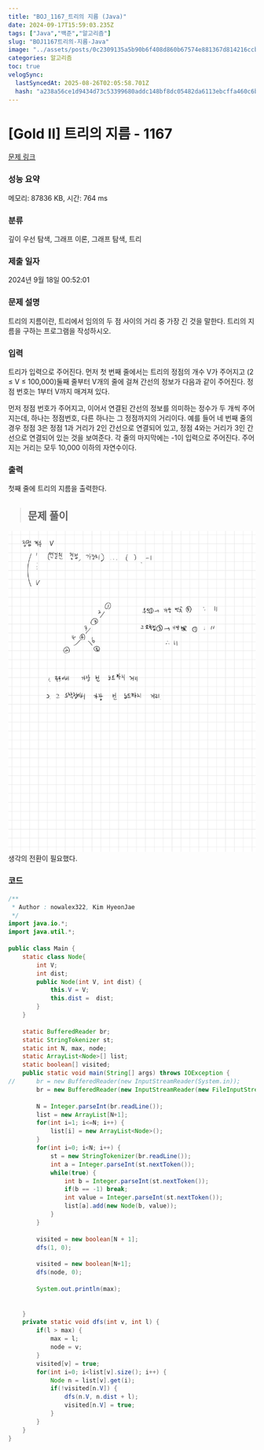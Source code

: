 ```yaml
---
title: "BOJ_1167_트리의 지름 (Java)"
date: 2024-09-17T15:59:03.235Z
tags: ["Java","백준","알고리즘"]
slug: "BOJ1167트리의-지름-Java"
image: "../assets/posts/0c2309135a5b90b6f408d860b67574e881367d814216ccbecb58e0b4c6b72807.png"
categories: 알고리즘
toc: true
velogSync:
  lastSyncedAt: 2025-08-26T02:05:58.701Z
  hash: "a238a56ce1d9434d73c53399680addc148bf8dc05482da6113ebcffa460c6b42"
---
```


# [Gold II] 트리의 지름 - 1167 

[문제 링크](https://www.acmicpc.net/problem/1167) 

### 성능 요약

메모리: 87836 KB, 시간: 764 ms

### 분류

깊이 우선 탐색, 그래프 이론, 그래프 탐색, 트리

### 제출 일자

2024년 9월 18일 00:52:01

### 문제 설명

<p>트리의 지름이란, 트리에서 임의의 두 점 사이의 거리 중 가장 긴 것을 말한다. 트리의 지름을 구하는 프로그램을 작성하시오.</p>

### 입력 

 <p>트리가 입력으로 주어진다. 먼저 첫 번째 줄에서는 트리의 정점의 개수 V가 주어지고 (2 ≤ V ≤ 100,000)둘째 줄부터 V개의 줄에 걸쳐 간선의 정보가 다음과 같이 주어진다. 정점 번호는 1부터 V까지 매겨져 있다.</p>

<p>먼저 정점 번호가 주어지고, 이어서 연결된 간선의 정보를 의미하는 정수가 두 개씩 주어지는데, 하나는 정점번호, 다른 하나는 그 정점까지의 거리이다. 예를 들어 네 번째 줄의 경우 정점 3은 정점 1과 거리가 2인 간선으로 연결되어 있고, 정점 4와는 거리가 3인 간선으로 연결되어 있는 것을 보여준다. 각 줄의 마지막에는 -1이 입력으로 주어진다. 주어지는 거리는 모두 10,000 이하의 자연수이다.</p>

### 출력 

 <p>첫째 줄에 트리의 지름을 출력한다.</p>

> ## 문제 풀이

![](/assets/posts/0c2309135a5b90b6f408d860b67574e881367d814216ccbecb58e0b4c6b72807.png) 생각의 전환이 필요했다. 

### 코드
```java
/**
 * Author : nowalex322, Kim HyeonJae
 */
import java.io.*;
import java.util.*;

public class Main {
	static class Node{
		int V;
		int dist;
		public Node(int V, int dist) {
			this.V = V;
			this.dist =  dist;
		}
	}
	
	static BufferedReader br;
	static StringTokenizer st;
	static int N, max, node;
	static ArrayList<Node>[] list;
	static boolean[] visited;
	public static void main(String[] args) throws IOException {
//		br = new BufferedReader(new InputStreamReader(System.in));
		br = new BufferedReader(new InputStreamReader(new FileInputStream("input.txt")));
		
		N = Integer.parseInt(br.readLine());
		list = new ArrayList[N+1];
		for(int i=1; i<=N; i++) {
			list[i] = new ArrayList<Node>();
		}
		for(int i=0; i<N; i++) {
			st = new StringTokenizer(br.readLine());
			int a = Integer.parseInt(st.nextToken());
			while(true) {
				int b = Integer.parseInt(st.nextToken());
				if(b == -1) break;
				int value = Integer.parseInt(st.nextToken());
				list[a].add(new Node(b, value));
			}
		}
		
		visited = new boolean[N + 1];
		dfs(1, 0);
		
		visited = new boolean[N+1];
		dfs(node, 0);
		
		System.out.println(max);
				
		
	}
	private static void dfs(int v, int l) {
		if(l > max) {
			max = l;
			node = v;
		}
		visited[v] = true;
		for(int i=0; i<list[v].size(); i++) {
			Node n = list[v].get(i);
			if(!visited[n.V]) {
				dfs(n.V, n.dist + l);
				visited[n.V] = true;
			}
		}
	}
}

```